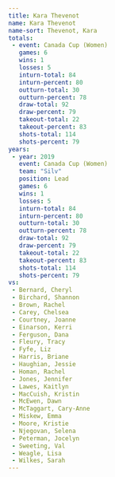 ```yaml
---
title: Kara Thevenot
name: Kara Thevenot
name-sort: Thevenot, Kara
totals:
 - event: Canada Cup (Women)
   games: 6
   wins: 1
   losses: 5
   inturn-total: 84
   inturn-percent: 80
   outturn-total: 30
   outturn-percent: 78
   draw-total: 92
   draw-percent: 79
   takeout-total: 22
   takeout-percent: 83
   shots-total: 114
   shots-percent: 79
years:
 - year: 2019
   event: Canada Cup (Women)
   team: "Silv"
   position: Lead
   games: 6
   wins: 1
   losses: 5
   inturn-total: 84
   inturn-percent: 80
   outturn-total: 30
   outturn-percent: 78
   draw-total: 92
   draw-percent: 79
   takeout-total: 22
   takeout-percent: 83
   shots-total: 114
   shots-percent: 79
vs:
 - Bernard, Cheryl
 - Birchard, Shannon
 - Brown, Rachel
 - Carey, Chelsea
 - Courtney, Joanne
 - Einarson, Kerri
 - Ferguson, Dana
 - Fleury, Tracy
 - Fyfe, Liz
 - Harris, Briane
 - Haughian, Jessie
 - Homan, Rachel
 - Jones, Jennifer
 - Lawes, Kaitlyn
 - MacCuish, Kristin
 - McEwen, Dawn
 - McTaggart, Cary-Anne
 - Miskew, Emma
 - Moore, Kristie
 - Njegovan, Selena
 - Peterman, Jocelyn
 - Sweeting, Val
 - Weagle, Lisa
 - Wilkes, Sarah
---
```

